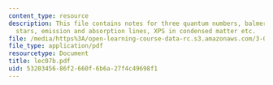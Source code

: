 ```yaml
---
content_type: resource
description: This file contains notes for three quantum numbers, balmer lines in hot
  stars, emission and absorption lines, XPS in condensed matter etc.
file: /media/https%3A/open-learning-course-data-rc.s3.amazonaws.com/3-012-fundamentals-of-materials-science-fall-2005/5320345686f2660f6b6a27f4c49698f1_lec07b.pdf
file_type: application/pdf
resourcetype: Document
title: lec07b.pdf
uid: 53203456-86f2-660f-6b6a-27f4c49698f1
---
```

